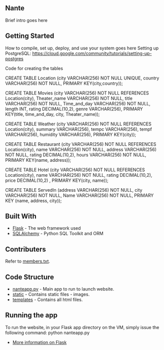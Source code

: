 ## Nante
Brief intro goes here

## Getting Started
How to compile, set up, deploy, and use your system goes here
Setting up PostgreSQL: https://cloud.google.com/community/tutorials/setting-up-postgres 

Code for creating the tables

CREATE TABLE Location
(city VARCHAR(256) NOT NULL UNIQUE,
 country VARCHAR(256) NOT NULL,
PRIMARY KEY(city,country));

CREATE TABLE Movies
(city VARCHAR(256) NOT NULL REFERENCES Location(city),
Theater_name VARCHAR(256) NOT NULL,
 title VARCHAR(256) NOT NULL,
Time_and_day  VARCHAR(256) NOT NULL,
length INT,
rating DECIMAL(10,2),
genre VARCHAR(256),
PRIMARY KEY(title, time_and_day, city, Theater_name));

CREATE TABLE Weather
(city VARCHAR(256) NOT NULL REFERENCES Location(city),
summary VARCHAR(256),
tempc VARCHAR(256),
tempf VARCHAR(256),
humidity VARCHAR(256),
PRIMARY KEY(city));

CREATE TABLE Restaurant 
(city VARCHAR(256) NOT NULL REFERENCES Location(city),
name VARCHAR(256) NOT NULL,
address VARCHAR(256) NOT NULL,
rating DECIMAL(10,2),
hours VARCHAR(256) NOT NULL,
PRIMARY KEY(name, address));

CREATE TABLE Hotel 
(city VARCHAR(256) NOT NULL REFERENCES Location(city),
name VARCHAR(256) NOT NULL,
rating DECIMAL(10,2),
price DECIMAL(10,2) , 
PRIMARY KEY(city, name));

CREATE TABLE ServedIn
(address VARCHAR(256) NOT NULL,
city VARCHAR(256) NOT NULL,
Name VARCHAR(256) NOT NULL,
PRIMARY KEY (name, address, city));

## Built With
* [Flask](http://flask.pocoo.org/) - The web framework used
* [SQLAlchemy](https://www.sqlalchemy.org/) - Python SQL Toolkit and ORM

## Contributers
Refer to [members.txt](https://github.com/evmarecki/nante/blob/master/members.txt).

## Code Structure
* [nanteapp.py](https://github.com/evmarecki/nante/blob/master/flask-nante/nanteapp.py) - Main app to run to launch website.
* [static](https://github.com/evmarecki/nante/tree/master/flask-nante/static) - Contains static files - images.
* [templates](https://github.com/evmarecki/nante/tree/master/flask-nante/templates) - Contains all html files.

## Running the app
To run the website, in your Flask app directory on the VM, simply issue the following command:
python nanteapp.py
* [More information on Flask](https://sites.duke.edu/compsci316_01_f2018/help/flask/) 

